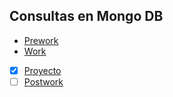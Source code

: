 ## Consultas en Mongo DB

- [Prework](Prework) 
- [Work](Work)
- [x] [Proyecto](Proyecto)
- [ ] [Postwork](Postwork)
